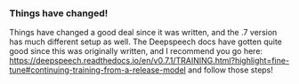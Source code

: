 ### Things have changed!

Things have changed a good deal since it was written, and the .7 version has much different setup as well.
The Deepspeech docs have gotten quite good since this was originally written, and I recommend you go here:
https://deepspeech.readthedocs.io/en/v0.7.1/TRAINING.html?highlight=fine-tune#continuing-training-from-a-release-model
and follow those steps!  
